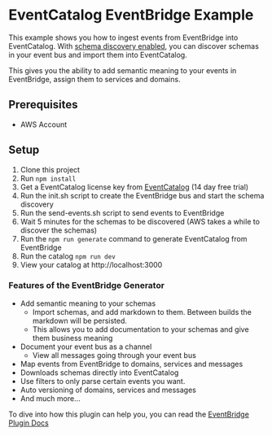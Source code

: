 # EventCatalog EventBridge Example

This example shows you how to ingest events from EventBridge into EventCatalog.
With [schema discovery enabled](https://docs.aws.amazon.com/eventbridge/latest/userguide/eb-schema-registry.html), you can discover schemas in your event bus and import them into EventCatalog.

This gives you the ability to add semantic meaning to your events in EventBridge, assign them to services and domains.

## Prerequisites

- AWS Account

## Setup

1. Clone this project
1. Run `npm install`
1. Get a EventCatalog license key from [EventCatalog](https://eventcatalog.cloud) (14 day free trial)
1. Run the init.sh script to create the EventBridge bus and start the schema discovery
1. Run the send-events.sh script to send events to EventBridge
1. Wait 5 minutes for the schemas to be discovered (AWS takes a while to discover the schemas)
1. Run the `npm run generate` command to generate EventCatalog from EventBridge
1. Run the catalog `npm run dev`
1. View your catalog at http://localhost:3000

### Features of the EventBridge Generator

- Add semantic meaning to your schemas
    - Import schemas, and add markdown to them. Between builds the markdown will be persisted.
    - This allows you to add documentation to your schemas and give them business meaning
- Document your event bus as a channel
    - View all messages going through your event bus
- Map events from EventBridge to domains, services and messages
- Downloads schemas directly into EventCatalog
- Use filters to only parse certain events you want.
- Auto versioning of domains, services and messages
- And much more...

To dive into how this plugin can help you, you can read the [EventBridge Plugin Docs](https://www.eventcatalog.dev/integrations/amazon-eventbridge)




